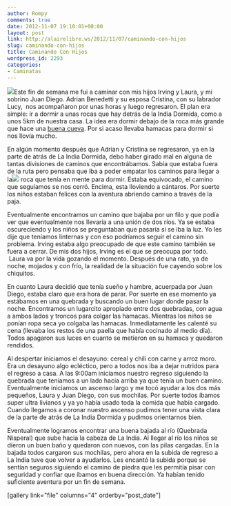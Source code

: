 ```yaml
---
author: Rompy
comments: true
date: 2012-11-07 19:10:01+00:00
layout: post
link: http://alairelibre.ws/2012/11/07/caminando-con-hijos
slug: caminando-con-hijos
title: Caminando Con Hijos
wordpress_id: 2293
categories:
- Caminatas
---
```


[![](http://alairelibre.ws/wp-content/uploads/2012/11/DSCN2475-640x480.jpg)](http://alairelibre.ws/wp-content/uploads/2012/11/DSCN2475.jpg)Este fin de semana me fui a caminar con mis hijos Irving y Laura, y mi sobrino Juan Diego. Adrian Benedetti y su esposa Cristina, con su labrador Lucy,  nos acompañaron por unas horas y luego regresaron. El plan era simple: ir a dormir a unas rocas que hay detrás de la India Dormida, como a unos 5km de nuestra casa. La idea era dormir debajo de la roca más grande que hace una [buena cueva](http://alairelibre.ws/wp-content/uploads/2012/11/DSCN2150.jpg). Por si acaso llevaba hamacas para dormir si nos llovía mucho.




En algún momento después que Adrian y Cristina se regresaron, ya en la parte de atrás de La India Dormida, debo haber girado mal en alguna de tantas divisiones de caminos que encontrábamos. Sabía que estaba fuera de la ruta pero pensaba que iba a poder empatar los caminos para llegar a la[![](http://alairelibre.ws/wp-content/uploads/2012/11/DSCN2513-150x150.jpg)](http://alairelibre.ws/wp-content/uploads/2012/11/DSCN2513.jpg) roca que tenía en mente para dormir. Estaba equivocado, el camino que seguíamos se nos cerró. Encima, esta lloviendo a cántaros. Por suerte los niños estaban felices con la aventura abriendo camino a través de la paja.




Eventualmente encontramos un camino que bajaba por un filo y que podía ver que eventualmente nos llevaría a una unión de dos ríos. Ya se estaba oscureciendo y los niños se preguntaban que pasaría si se iba la luz. Yo les dije que teníamos linternas y con eso podríamos seguir el camino sin problema. Irving estaba algo preocupado de que este camino también se fuera a cerrar. De mis dos hijos, Irving es el que se preocupa por todo.  Laura va por la vida gozando el momento. Después de una rato, ya de noche, mojados y con frío, la realidad de la situación fue cayendo sobre los chiquitos.




En cuanto Laura decidió que tenía sueño y hambre, acuerpada por Juan Diego, estaba claro que era hora de parar. Por suerte en ese momento ya estábamos en una quebrada y buscando un buen lugar donde pasar la noche. Encontramos un lugarcito apropiado entre dos quebradas, con agua a ambos lados y troncos para colgar las hamacas. Mientras los niños se ponían ropa seca yo colgaba las hamacas. Inmediatamente les calenté su cena (llevaba los restos de una paella que había cocinado al medio día). Todos apagaron sus luces en cuanto se metieron en su hamaca y quedaron rendidos.




Al despertar iniciamos el desayuno: cereal y chili con carne y arroz moro. Era un desayuno algo ecléctico, pero a todos nos iba a dejar nutridos para el regreso a casa. A las 9:00am iniciamos nuestro regreso siguiendo la quebrada que teníamos a un lado hacia arriba ya que tenía un buen camino. Eventualmente iniciamos un ascenso largo y me tocó ayudar a los dos más pequeños, Laura y Juan Diego, con sus mochilas. Por suerte todos íbamos super ultra livianos y ya yo había usado toda la comida que había cargado. Cuando llegamos a coronar nuestro ascenso pudimos tener una vista clara de la parte de atrás de La India Dormida y pudimos orientarnos bien.




Eventualmente logramos encontrar una buena bajada al río (Quebrada Nisperal) que sube hacia la cabeza de La India. Al llegar al río los niños se dieron un buen baño y quedaron con nuevos, con las pilas cargadas. En la bajada todos cargaron sus mochilas, pero ahora en la subida de regreso a La India tuve que volver a ayudarlos. Les encantó la subida porque se sentían seguros siguiendo el camino de piedra que les permitía pisar con seguridad y confiar que íbamos en buena dirección. Ya habían tenido suficiente aventura por un fin de semana.




[gallery link="file" columns="4" orderby="post_date"]
